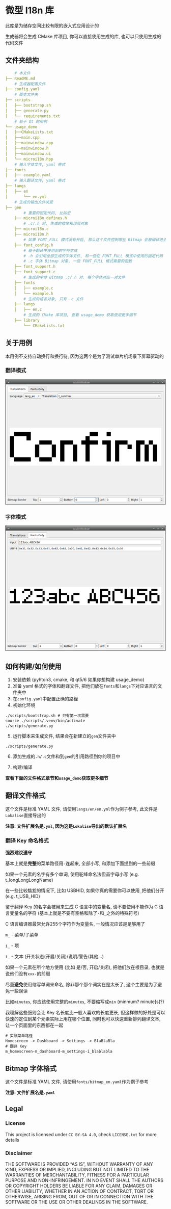 # 微型 I18n 库

此库是为储存空间比较有限的嵌入式应用设计的

生成器将会生成 CMake 库项目, 你可以直接使用生成的库, 也可以只使用生成的代码文件



## 文件夹结构

```yaml
    # 本文件
├── ReadME.md
    # 生成器配置文件
├── config.yaml
    # 脚本文件夹
├── scripts
│   ├── bootstrap.sh
│   ├── generate.py
│   └── requirements.txt
    # 基于 Qt 的用例
└── usage_demo
│   ├──CMakeLists.txt
│   ├──main.cpp
│   ├──mainwindow.cpp
│   ├──mainwindow.h
│   ├──mainwindow.ui
│   └── microi18n.hpp
    # 输入字体文件, yaml 格式
├── fonts
│   ├── example.yaml
    # 输入翻译文件, yaml 格式
├── langs
│   ├── en
│       └── en.yml
    # 生成的输出文件夹爱
├── gen
        # 重要的固定代码, 比如宏
    ├── microi18n_defines.h
        # .c/.h 对, 生成的枚举和顶层对象
    ├── microi18n.c
    ├── microi18n.h
        # 如果 FONT_FULL 模式没有开启, 那么这个文件控制哪些 Bitmap 会被编译进去
    ├── font_config.h
        # 基于翻译中使用到的字符生成
        # .h 会引用全部生成的字体文件, 和一些在 FONT_FULL 模式中使用的固定代码
        # .c 字体 Bitmap 对象, 一些 FONT_FULL 模式需要的函数
    ├── font_support.h
    ├── font_support.c
        # 生成的字体 Bitmap .c/.h 对. 每个字体对应一对文件
    ├── fonts
    │   ├── example.c
    │   └── example.h
        # 生成的语言对象, 只有 .c 文件
    ├── langs
    │   ├── en.c
        # 生成的 CMake 库项目, 查看 usage_demo 获取使用更多细节
    ├── library
        └── CMakeLists.txt
```

## 关于用例

本用例不支持自动换行和换行符, 因为这两个是为了测试单片机场景下屏幕驱动的

### 翻译模式
![translation_mode](pictures/translation_mode.png)

### 字体模式
![font_only_mode](pictures/font_only_mode.png)


## 如何构建/如何使用

1. 安装依赖 (pyhton3, cmake, 和 qt5/6 如果你想构建 usage_demo)
2. 准备 yaml 格式的字体和翻译文件, 把他们放在`fonts`和`langs`下对应语言的文件夹中
3. 在`config.yaml`中配置正确的路径
4. 初始化环境

```shell
./scripts/bootstrap.sh # 只有第一次需要
source ./scripts/.venv/bin/activate
./scripts/generate.py
```
5. 运行脚本来生成文件, 结果会在新建立的`gen`文件夹中

```shell
./scripts/generate.py
```

6. 添加生成的`.h/.c`文件和到`gen`的引用路径到你的项目中

7. 构建/编译

**查看下面的文件格式章节和`usage_demo`获取更多细节**


## 翻译文件格式

这个文件是标准 YAML 文件, 请使用`langs/en/en.yml`作为例子参考, 此文件是`Lokalise`直接导出的

**注意: 文件扩展名是`.yml`, 因为这是`Lokalise`导出的默认扩展名**

### 翻译 Key 命名格式

**强烈建议遵守**

基本上就是**完整**的菜单路径用`-`连起来, 全部小写, 和添加下面提到的一些前缀

如果一个元素的名字有多个单词, 使用驼峰命名法但首字母小写 (e.g. t_longLongLongName)

在一些比较尴尬的情况下, 比如 USBHID, 如果你真的需要你可以使用`_`把他们分开 (e.g. t_USB_HID)

鉴于翻译 Key 的名字会被用来生成 C 语言中的变量名, 请不要使用不能作为 C 语言变量名的字符 (基本上就是不要有空格和除了`-`和`_`之外的特殊符号)

C 语言编译器最常允许255个字符作为变量名, 一般情况应该是足够用了

`m_` - 菜单/子菜单

`i_` - 项

`t_` - 文本 (开关状态(开启/关闭)/说明/警告/其他...)

如果一个元素在所个地方使用 (比如 是/否, 开启/关闭), 把他们放在根目录, 也就是说他们没有`xxx-`的前缀

尽量**避免**使用缩写单词来命名, 除非那个那个词实在是太长了, 这个主要是为了避免一些误读

比如`minutes`, 你应该使用完整的`minutes`, 不要缩写成`min` (minmum? minute[s]?)

我理解这些细则会让 Key 名长度比一般人喜欢的长度更长, 但这样做的好处是可以快速的定位到某个元素实际上用在哪个位置, 同时也可以快速重新排列翻译文本, 让一个页面里的东西都在一起

```
# 实际菜单路径
Homescreen -> Dashboard -> Settings -> BlaBlaBla
# 翻译 Key
m_homescreen-m_dashboard-m_settings-i_blablabla
```

## Bitmap 字体格式

这个文件是标准 YAML 文件, 请使用`fonts/bitmap_en.yaml`作为例子参考

**注意: 文件扩展名是`.yaml`**

## Legal

### License

This project is licensed under `CC BY-SA 4.0`, check `LICENSE.txt` for more details

### Disclaimer

THE SOFTWARE IS PROVIDED “AS IS”, WITHOUT WARRANTY OF ANY KIND, EXPRESS OR IMPLIED, INCLUDING BUT NOT LIMITED TO THE WARRANTIES OF MERCHANTABILITY, FITNESS FOR A PARTICULAR PURPOSE AND NON-INFRINGEMENT. IN NO EVENT SHALL THE AUTHORS OR COPYRIGHT HOLDERS BE LIABLE FOR ANY CLAIM, DAMAGES OR OTHER LIABILITY, WHETHER IN AN ACTION OF CONTRACT, TORT OR OTHERWISE, ARISING FROM, OUT OF OR IN CONNECTION WITH THE SOFTWARE OR THE USE OR OTHER DEALINGS IN THE SOFTWARE.